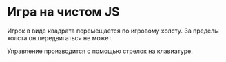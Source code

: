 # Игра на чистом JS
<p>Игрок в виде квадрата перемещается по игровому холсту. За пределы холста он передвигаться не может.</p>
<p>Управление производится с помощью стрелок на клавиатуре.</p>